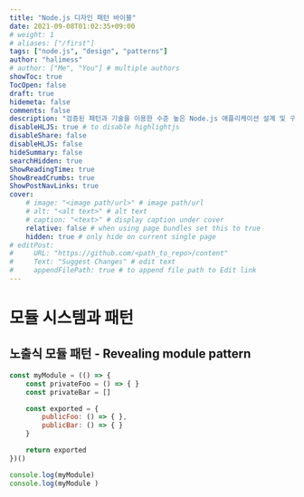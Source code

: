 ```yaml
---
title: "Node.js 디자인 패턴 바이블"
date: 2021-09-08T01:02:35+09:00
# weight: 1
# aliases: ["/first"]
tags: ["node.js", "design", "patterns"]
author: "halimess"
# author: ["Me", "You"] # multiple authors
showToc: true
TocOpen: false
draft: true
hidemeta: false
comments: false
description: "검증된 패턴과 기술을 이용한 수준 높은 Node.js 애플리케이션 설계 및 구현"
disableHLJS: true # to disable highlightjs
disableShare: false
disableHLJS: false
hideSummary: false
searchHidden: true
ShowReadingTime: true
ShowBreadCrumbs: true
ShowPostNavLinks: true
cover:
    # image: "<image path/url>" # image path/url
    # alt: "<alt text>" # alt text
    # caption: "<text>" # display caption under cover
    relative: false # when using page bundles set this to true
    hidden: true # only hide on current single page
# editPost:
#     URL: "https://github.com/<path_to_repo>/content"
#     Text: "Suggest Changes" # edit text
#     appendFilePath: true # to append file path to Edit link
---
```


# 모듈 시스템과 패턴
## 노출식 모듈 패턴 - Revealing module pattern
``` javascript
const myModule = (() => {
    const privateFoo = () => { }
    const privateBar = []

    const exported = {
        publicFoo: () => { },
        publicBar: () => { }
    }

    return exported
})() 

console.log(myModule)
console.log(myModule )
```
